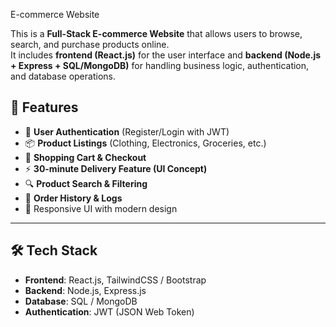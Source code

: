 E-commerce Website

This is a **Full-Stack E-commerce Website** that allows users to browse, search, and purchase products online.  
It includes **frontend (React.js)** for the user interface and **backend (Node.js + Express + SQL/MongoDB)** for handling business logic, authentication, and database operations.

## 🚀 Features
- 👤 **User Authentication** (Register/Login with JWT)
- 📦 **Product Listings** (Clothing, Electronics, Groceries, etc.)
- 🛒 **Shopping Cart & Checkout**
- ⚡ **30-minute Delivery Feature (UI Concept)**
- 🔍 **Product Search & Filtering**
- 📑 **Order History & Logs**
- 🎨 Responsive UI with modern design

---

## 🛠️ Tech Stack
- **Frontend**: React.js, TailwindCSS / Bootstrap  
- **Backend**: Node.js, Express.js  
- **Database**: SQL / MongoDB  
- **Authentication**: JWT (JSON Web Token) 
